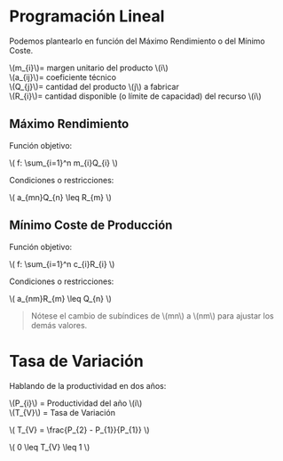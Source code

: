 <!-- TITLE: Matemáticas -->
<!-- SUBTITLE: Conceptos matemáticos de GOHP -->

# Programación Lineal

Podemos plantearlo en función del Máximo Rendimiento o del Mínimo Coste.

\\(m_{i}\\)= margen unitario del producto \\(i\\)  
\\(a_{ij}\\)= coeficiente técnico  
\\(Q_{j}\\)= cantidad del producto \\(j\\) a fabricar  
\\(R_{i}\\)= cantidad disponible (o límite de capacidad) del recurso \\(i\\)

[^coef-tecnico]: Coeficiente técnico: Cantidad necesaria del recurso \\(i\\)para fabricar el producto \\(j\\).

## Máximo Rendimiento
Función objetivo:

\\( f: \sum_{i=1}^n m_{i}Q_{i} \\)

Condiciones o restricciones:

\\( a_{mn}Q_{n} \leq R_{m} \\)

## Mínimo Coste de Producción
Función objetivo:

\\( f: \sum_{i=1}^n c_{i}R_{i} \\)

Condiciones o restricciones:

\\( a_{nm}R_{m} \leq Q_{n} \\)

> Nótese el cambio de subíndices de \\(mn\\) a \\(nm\\) para ajustar los demás valores.

# Tasa de Variación
Hablando de la productividad en dos años:

\\(P_{i}\\) = Productividad del año \\(i\\)  
\\(T_{V}\\) = Tasa de Variación

\\( T_{V} = \frac{P_{2} - P_{1}}{P_{1}} \\)

\\( 0 \leq T_{V} \leq 1 \\)